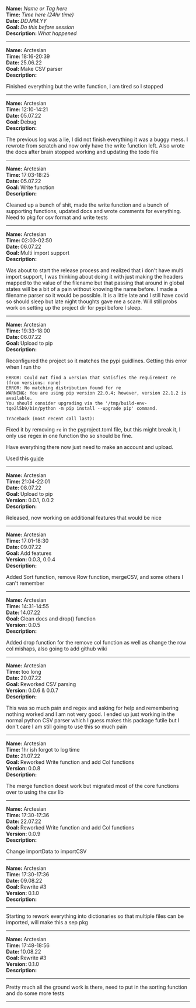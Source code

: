<strong>Name: </strong><em>Name or Tag here</em>
<br>
<strong>Time: </strong> <em>Time here (24hr time)</em>
<br>
<strong>Date: </strong> <em>DD.MM.YY</em>
<br>
<strong>Goal: </strong> <em>Do this before session </em>
<br>
<strong>Description: </strong> <em>What happened</em>

<hr>

<strong>Name: </strong>Arctesian
<br>
<strong>Time: </strong>18:16-20:39
<br>
<strong>Date: </strong> 25.06.22
<br>
<strong>Goal: </strong> Make CSV parser
<br>
<strong>Description: </strong>

Finished everything but the write function, I am tired so I stopped

<hr>

<strong>Name: </strong>Arctesian
<br>
<strong>Time: </strong>12:10-14:21
<br>
<strong>Date: </strong> 05.07.22
<br>
<strong>Goal: </strong> Debug
<br>
<strong>Description: </strong>

The previous log was a lie, I did not finish everything it was a buggy mess. I rewrote from scratch and now only have the write function left. Also wrote the docs after brain stopped working and updating the todo file

<hr>

<strong>Name: </strong>Arctesian
<br>
<strong>Time: </strong>17:03-18:25
<br>
<strong>Date: </strong> 05.07.22
<br>
<strong>Goal: </strong> Write function
<br>
<strong>Description: </strong>

Cleaned up a bunch of shit, made the write function and a bunch of supporting functions, updated docs and wrote comments for everything. Need to pkg for csv format and write tests

<hr>

<strong>Name: </strong>Arctesian
<br>
<strong>Time: </strong>02:03-02:50
<br>
<strong>Date: </strong> 06.07.22
<br>
<strong>Goal: </strong> Multi import support
<br>
<strong>Description: </strong>

Was about to start the release process and realized that i don't have multi import support, I was thinking about doing it with just making the headers mapped to the value of the filename but that passing that around in global states will be a bit of a pain without knowing the name before. I made a filename parser so it would be possible. It is a little late and I still have covid so should sleep but late night thoughts gave me a scare. Will still probs work on setting up the project dir for pypi before I sleep.

<hr>

<strong>Name: </strong>Arctesian
<br>
<strong>Time: </strong>19:33-18:00
<br>
<strong>Date: </strong> 06.07.22
<br>
<strong>Goal: </strong> Upload to pip
<br>
<strong>Description: </strong>

Reconfigured the project so it matches the pypi guidlines. Getting this error when I run tho

```
ERROR: Could not find a version that satisfies the requirement re (from versions: none)
ERROR: No matching distribution found for re
WARNING: You are using pip version 22.0.4; however, version 22.1.2 is available.
You should consider upgrading via the '/tmp/build-env-tqe2l5b9/bin/python -m pip install --upgrade pip' command.

Traceback (most recent call last):
```

Fixed it by removing `re` in the pyproject.toml file, but this might break it, I only use regex in one function tho so should be fine.

Have everything there now just need to make an account and upload.

Used this [guide](https://www.youtube.com/watch?v=v4bkJef4W94)

<hr>

<strong>Name: </strong>Arctesian
<br>
<strong>Time: </strong>21:04-22:01
<br>
<strong>Date: </strong> 08.07.22
<br>
<strong>Goal: </strong> Upload to pip
<br>
<strong>Version: </strong> 0.0.1, 0.0.2
<br>
<strong>Description: </strong>

Released, now working on additional features that would be nice

<hr>

<strong>Name: </strong>Arctesian
<br>
<strong>Time: </strong>17:01-18:30
<br>
<strong>Date: </strong> 09.07.22
<br>
<strong>Goal: </strong> Add features
<br>
<strong>Version: </strong> 0.0.3, 0.0.4
<br>
<strong>Description: </strong>

Added Sort function, remove Row function, mergeCSV, and some others I can't remember

<hr>

<strong>Name: </strong>Arctesian
<br>
<strong>Time: </strong>14:31-14:55
<br>
<strong>Date: </strong> 14.07.22
<br>
<strong>Goal: </strong> Clean docs and drop() function
<br>
<strong>Version: </strong> 0.0.5
<br>
<strong>Description: </strong>

Added drop function for the remove col function as well as change the row col mishaps, also going to add github wiki

<hr>

<strong>Name: </strong>Arctesian
<br>
<strong>Time: </strong> too long
<br>
<strong>Date: </strong> 20.07.22
<br>
<strong>Goal: </strong> Reworked CSV parsing
<br>
<strong>Version: </strong> 0.0.6 & 0.0.7
<br>
<strong>Description: </strong>

This was so much pain and regex and asking for help and remembering nothing worked and I am not very good. I ended up just working in the normal python CSV parser which I guess makes this package futile but I don't care I am still going to use this so much pain

<hr>

<strong>Name: </strong>Arctesian
<br>
<strong>Time: </strong> 1hr ish forgot to log time
<br>
<strong>Date: </strong> 21.07.22
<br>
<strong>Goal: </strong> Reworked Write function and add Col functions
<br>
<strong>Version: </strong> 0.0.8
<br>
<strong>Description: </strong>

The merge function doest work but migrated most of the core functions over to using the csv lib
<hr>

<strong>Name: </strong>Arctesian
<br>
<strong>Time: </strong> 17:30-17:36
<br>
<strong>Date: </strong> 22.07.22
<br>
<strong>Goal: </strong> Reworked Write function and add Col functions
<br>
<strong>Version: </strong> 0.0.9
<br>
<strong>Description: </strong>

Change importData to importCSV
<hr>

<strong>Name: </strong>Arctesian
<br>
<strong>Time: </strong> 17:30-17:36
<br>
<strong>Date: </strong> 09.08.22
<br>
<strong>Goal: </strong> Rewrite #3
<br>
<strong>Version: </strong> 0.1.0
<br>
<strong>Description: </strong>
<hr>
Starting to rework everything into dictionaries so that multiple files can be imported, will make this a sep pkg
<hr>

<strong>Name: </strong>Arctesian
<br>
<strong>Time: </strong> 17:48-18:56
<br>
<strong>Date: </strong> 10.08.22
<br>
<strong>Goal: </strong> Rewrite #3
<br>
<strong>Version: </strong> 0.1.0
<br>
<strong>Description: </strong>
<hr>
Pretty much all the ground work is there, need to put in the sorting function and do some more tests
<hr>
